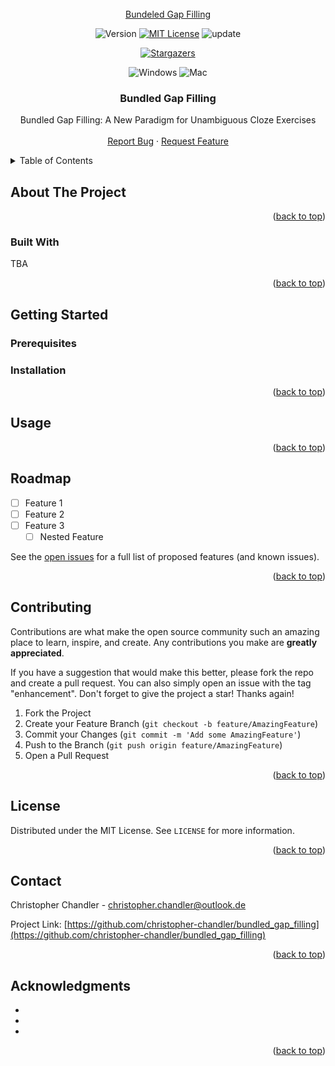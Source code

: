 <div id="top"></div>

<!-- PROJECT SHIELDS -->

<!-- PROJECT LOGO -->
<br />
<div align="center">
  <a href="https://github.com/christopher-chandler/bundled_gap_filling">
    Bundeled Gap Filling
  </a>

![Version][Version-shield]  [![MIT License][license-shield]][license-url] ![update][update-shield]

[![Stargazers][stars-shield]][stars-url]

![Windows][windows-shield] ![Mac][Mac-shield]


<h3 align="center">Bundled Gap Filling</h3>

  <p align="center">
Bundled Gap Filling: A New Paradigm for Unambiguous Cloze Exercises
    <br />
    <br />
    <a href="https://github.com/christopher-chandler/bundled_gap_filling/issues">Report Bug</a>
    ·
    <a href="https://github.com/christopher-chandler/bundled_gap_filling/issues">Request Feature</a>
  </p>
</div>


<!-- TABLE OF CONTENTS -->
<details>
  <summary>Table of Contents</summary>
  <ol>
    <li>
      <a href="#about-the-project">About The Project</a>
      <ul>
        <li><a href="#built-with">Built With</a></li>
      </ul>
    </li>
    <li>
      <a href="#getting-started">Getting Started</a>
      <ul>
        <li><a href="#prerequisites">Prerequisites</a></li>
        <li><a href="#installation">Installation</a></li>
      </ul>
    </li>
    <li><a href="#usage">Usage</a></li>
    <li><a href="#roadmap">Roadmap</a></li>
    <li><a href="#contributing">Contributing</a></li>
    <li><a href="#license">License</a></li>
    <li><a href="#contact">Contact</a></li>
    <li><a href="#acknowledgments">Acknowledgments</a></li>
  </ol>
</details>

<!-- ABOUT THE PROJECT -->
## About The Project

<div align="center">
  <a href="https://github.com/christopher-chandler/bundled_gap_filling">
  </a>
</div>
<p align="right">(<a href="#top">back to top</a>)</p>

### Built With
TBA

<p align="right">(<a href="#top">back to top</a>)</p>

<!-- GETTING STARTED -->
## Getting Started
 

### Prerequisites
 

### Installation
 

<p align="right">(<a href="#top">back to top</a>)</p>

<!-- USAGE EXAMPLES -->
## Usage
 
<p align="right">(<a href="#top">back to top</a>)</p>

<!-- ROADMAP -->
## Roadmap

- [ ] Feature 1
- [ ] Feature 2
- [ ] Feature 3
    - [ ] Nested Feature

See the [open issues](https://github.com/christopher-chandler/bundled_gap_filling/issues) for a full list of proposed 
features (and known issues).

<p align="right">(<a href="#top">back to top</a>)</p>

<!-- CONTRIBUTING -->
## Contributing

Contributions are what make the open source community such an amazing place to learn, inspire, and create. 
Any contributions you make are **greatly appreciated**.

If you have a suggestion that would make this better, please fork the repo and create a pull request. 
You can also simply open an issue with the tag "enhancement".
Don't forget to give the project a star! Thanks again!

1. Fork the Project
2. Create your Feature Branch (`git checkout -b feature/AmazingFeature`)
3. Commit your Changes (`git commit -m 'Add some AmazingFeature'`)
4. Push to the Branch (`git push origin feature/AmazingFeature`)
5. Open a Pull Request

<p align="right">(<a href="#top">back to top</a>)</p>

<!-- LICENSE -->
## License
Distributed under the MIT License. See `LICENSE` for more information.

<p align="right">(<a href="#top">back to top</a>)</p>

<!-- CONTACT -->
## Contact
Christopher Chandler - christopher.chandler@outlook.de

Project Link: [https://github.com/christopher-chandler/bundled_gap_filling](https://github.com/christopher-chandler/bundled_gap_filling)

<p align="right">(<a href="#top">back to top</a>)</p>

<!-- ACKNOWLEDGMENTS -->
## Acknowledgments

* []()
* []()
* []()

<p align="right">(<a href="#top">back to top</a>)</p>

<!-- MARKDOWN LINKS & IMAGES -->
<!-- https://www.markdownguide.org/basic-syntax/#reference-style-links -->

[contributors-shield]: https://img.shields.io/github/contributors/christopher-chandler/bundled_gap_filling?color=green&logoColor=%20
[contributors-url]: https://github.com/christopher-chandler/bundled_gap_filling/graphs/contributors

[stars-shield]: https://img.shields.io/github/stars/christopher-chandler/bundled_gap_filling?logoColor=yellow&style=social
[stars-url]: https://github.com/christopher-chandler/bundled_gap_filling/stargazers

[license-shield]: https://img.shields.io/github/license/christopher-chandler/bundled_gap_filling?color=yellow
[license-url]: https://github.com/christopher-chandler/bundled_gap_filling/blob/master/LICENSE.txt

[download-shield]: https://img.shields.io/github/downloads/christopher-chandler/bundled_gap_filling/total

[windows-shield]:  https://img.shields.io/badge/Windows-Tested-purple 
[mac-shield]: https://img.shields.io/badge/Mac-Tested-purple
[version-shield]: https://img.shields.io/badge/Version-0.0.1-brightgreen
[update-shield]: https://img.shields.io/badge/Last_Updated-11_23-blue
